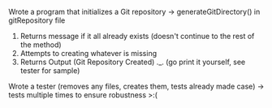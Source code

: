Wrote a program that initializes a Git repository -> generateGitDirectory() in gitRepository file
1. Returns message if it all already exists (doesn't continue to the rest of the method)
2. Attempts to creating whatever is missing
3. Returns Output (Git Repository Created) ._. (go print it yourself, see tester for sample)

Wrote a tester (removes any files, creates them, tests already made case) 
    -> tests multiple times to ensure robustness >:(